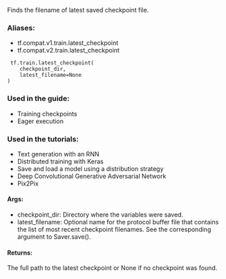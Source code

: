 Finds the filename of latest saved checkpoint file.
### Aliases:
- tf.compat.v1.train.latest_checkpoint
- tf.compat.v2.train.latest_checkpoint

```
 tf.train.latest_checkpoint(
    checkpoint_dir,
    latest_filename=None
)
```
### Used in the guide:
- Training checkpoints
- Eager execution
### Used in the tutorials:
- Text generation with an RNN
- Distributed training with Keras
- Save and load a model using a distribution strategy
- Deep Convolutional Generative Adversarial Network
- Pix2Pix
#### Args:
- checkpoint_dir: Directory where the variables were saved.
- latest_filename: Optional name for the protocol buffer file that contains the list of most recent checkpoint filenames. See the corresponding argument to Saver.save().
#### Returns:
The full path to the latest checkpoint or None if no checkpoint was found.
